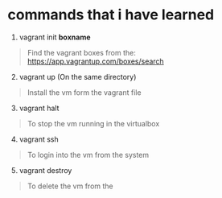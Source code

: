 # commands that i have learned


1. vagrant  init **boxname**
> Find the vagrant boxes from the: https://app.vagrantup.com/boxes/search
2. vagrant up (On the same directory)
>Install the vm form the vagrant file
3. vagrant halt 
> To stop the vm running in the virtualbox
4. vagrant ssh
>To login into the vm from the system
5. vagrant destroy
>To delete the vm from the 


